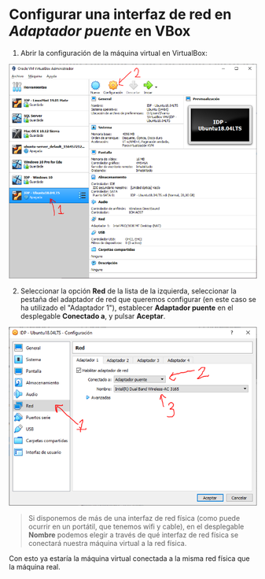# Configurar una interfaz de red en *Adaptador puente* en VBox

1. Abrir la configuración de la máquina virtual en VirtualBox:

![Abrir configuración MV en VBox](images/configuracion-maquina-virtual-vbox.png)

2. Seleccionar la opción **Red** de la lista de la izquierda, seleccionar la pestaña del adaptador de red que queremos configurar (en este caso se ha utilizado el "Adaptador 1"), establecer **Adaptador puente** en el desplegable **Conectado a**, y pulsar **Aceptar**.

![Configurar Adaptador puente en VBox](images/configurar-adaptador-puente-vbox.png)

> Si disponemos de más de una interfaz de red física (como puede ocurrir en un portátil, que tenemos wifi y cable), en el desplegable **Nombre** podemos elegir a través de qué interfaz de red física se conectará nuestra máquina virtual a la red física.

Con esto ya estaría la máquina virtual conectada a la misma red física que la máquina real.

